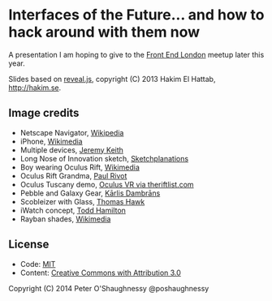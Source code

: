# Interfaces of the Future... and how to hack around with them now

A presentation I am hoping to give to the [Front End London](http://www.frontendlondon.co.uk) meetup later this year.

Slides based on [reveal.js](http://lab.hakim.se/reveal-js/), copyright (C) 2013 Hakim El Hattab, http://hakim.se.

## Image credits

* Netscape Navigator, [Wikipedia](http://en.wikipedia.org/wiki/File:Netscape_Navigator.png)
* iPhone, [Wikimedia](http://upload.wikimedia.org/wikipedia/commons/6/62/A_White_iPhone_3G_displaying_virtual_keyboard_in_portrait_mode.jpg)
* Multiple devices, [Jeremy Keith](http://en.wikipedia.org/wiki/Digital_omnivore#mediaviewer/File:Cuddling_with_multiple_devices.jpg)
* Long Nose of Innovation sketch, [Sketchplanations](http://www.sketchplanations.com/post/60700964916/the-long-nose-of-innovation-bill-buxton-i-love)
* Boy wearing Oculus Rift, [Wikimedia](http://upload.wikimedia.org/wikipedia/commons/d/d6/Boy_wearing_Oculus_Rift_HMD.jpg)
* Oculus Rift Grandma, [Paul Rivot](http://youtu.be/pAC5SeNH8jw)
* Oculus Tuscany demo, [Oculus VR via theriftlist.com](http://theriftlist.com/Home/Game?Name=Oculus%20Tuscany)
* Pebble and Galaxy Gear, [Kārlis Dambrāns](https://www.flickr.com/photos/janitors/10345415843/)
* Scobleizer with Glass, [Thomas Hawk](https://www.flickr.com/photos/thomashawk/14259298346)
* iWatch concept, [Todd Hamilton](http://toddham.com/blog/iwatch-concept/)
* Rayban shades, [Wikimedia](http://upload.wikimedia.org/wikipedia/commons/4/4b/RayBanAviator.jpg)

## License

* Code: [MIT](LICENSE)
* Content: [Creative Commons with Attribution 3.0](https://creativecommons.org/licenses/by/3.0/)

Copyright (C) 2014 Peter O'Shaughnessy @poshaughnessy
